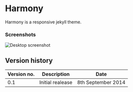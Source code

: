 # Harmony

Harmony is a responsive jekyll theme.
### Screenshots

![Desktop screenshot](https://raw.githubusercontent.com/web-create/harmony/master/assets/css/images/harmony-web.jpg "Desktop screen")

Version history
---------------

| Version no. | Description  | Date |
| --- | --- | --- |
| 0.1 | Initial realease | 8th September 2014 |